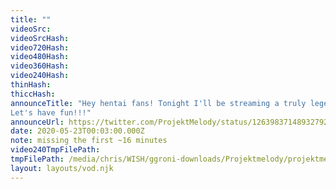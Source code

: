 ```yaml
---
title: ""
videoSrc: 
videoSrcHash: 
video720Hash: 
video480Hash: 
video360Hash: 
video240Hash: 
thinHash: 
thiccHash: 
announceTitle: "Hey hentai fans! Tonight I'll be streaming a truly legendary game from CB ----->⭐️Sengoku Rance!⭐️ 
Let's have fun!!!"
announceUrl: https://twitter.com/ProjektMelody/status/1263983714893279233
date: 2020-05-23T00:03:00.000Z
note: missing the first ~16 minutes
video240TmpFilePath: 
tmpFilePath: /media/chris/WISH/ggroni-downloads/Projektmelody/projektmelody_2020-05-23_00-19-25.mkv
layout: layouts/vod.njk
---
```

